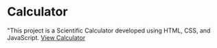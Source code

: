 # Calculator
"This project is a Scientific Calculator developed using HTML, CSS, and JavaScript.
<a href="https://thesakibrahman.github.io/Calculator/">View Calculator</a>
